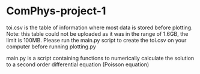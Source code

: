 # ComPhys-project-1

toi.csv is the table of information where most data is stored before plotting. Note: this table could not be uploaded as it was in the range of 1.6GB, the limit is 100MB. Please run the main.py script to create the toi.csv on your computer before running plotting.py


main.py is a script containing functions to numerically calculate the solution to a second order differential equation (Poisson equation)
